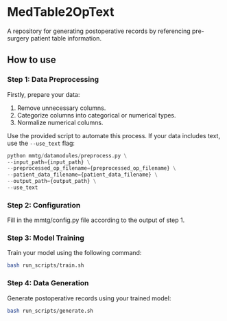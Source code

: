 # MedTable2OpText
A repository for generating postoperative records by referencing pre-surgery patient table information.
## How to use

### Step 1: Data Preprocessing
Firstly, prepare your data:
1. Remove unnecessary columns.
2. Categorize columns into categorical or numerical types.
3. Normalize numerical columns.

Use the provided script to automate this process. If your data includes text, use the `--use_text` flag:

```python
python mmtg/datamodules/preprocess.py \
--input_path={input_path} \
--preprocessed_op_filename={preprocessed_op_filename} \
--patient_data_filename={patient_data_filename} \
--output_path={output_path} \
--use_text
```

### Step 2: Configuration
Fill in the mmtg/config.py file according to the output of step 1.

### Step 3: Model Training
Train your model using the following command:
```bash
bash run_scripts/train.sh
```

### Step 4: Data Generation
Generate postoperative records using your trained model:  
```bash
bash run_scripts/generate.sh
```